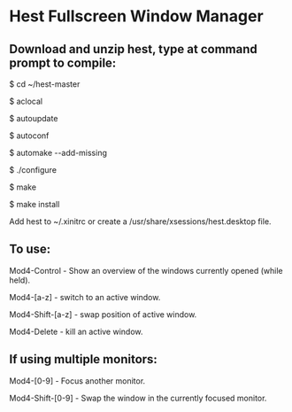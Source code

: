 # Hest Fullscreen Window Manager

Download and unzip hest, type at command prompt to compile:
----

  $ cd ~/hest-master
  
  $ aclocal
  
  $ autoupdate
  
  $ autoconf
  
  $ automake --add-missing
  
  $ ./configure
  
  $ make
  
  $ make install
  

Add hest to ~/.xinitrc or create a /usr/share/xsessions/hest.desktop file.

To use:
----

  Mod4-Control - Show an overview of the windows currently opened (while held).
  
  Mod4-[a-z] - switch to an active window.
  
  Mod4-Shift-[a-z] - swap position of active window.
  
  Mod4-Delete - kill an active window.
  

If using multiple monitors:
----

  Mod4-[0-9] - Focus another monitor.
  
  Mod4-Shift-[0-9] - Swap the window in the currently focused monitor.
